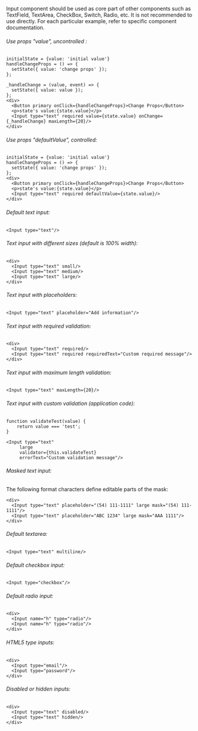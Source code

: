 Input component should be used as core part of other components such as TextField, TextArea, CheckBox, Switch, Radio, etc. It is not recommended to use directly. For each particular example, refer to specific component documentation.

###### Use props "value", uncontrolled :
    initialState = {value: 'initial value'}
    handleChangeProps = () => {
      setState({ value: 'change props' });
    };
    
    _handleChange = (value, event) => {
      setState({ value: value });
    };
    <div>
      <Button primary onClick={handleChangeProps}>Change Props</Button>
      <p>state's value:{state.value}</p>
      <Input type="text" required value={state.value} onChange={_handleChange} maxLength={20}/>
    </div>

###### Use props "defaultValue", controlled:
    initialState = {value: 'initial value'}
    handleChangeProps = () => {
      setState({ value: 'change props' });
    };
    <div>
      <Button primary onClick={handleChangeProps}>Change Props</Button>
      <p>state's value:{state.value}</p>
      <Input type="text" required defaultValue={state.value}/>
    </div>
###### Default text input:

    <Input type="text"/>

###### Text input with different sizes (default is 100% width):

    <div>
      <Input type="text" small/>
      <Input type="text" medium/>
      <Input type="text" large/>
    </div>

###### Text input with placeholders:

    <Input type="text" placeholder="Add information"/>

###### Text input with required validation:
    <div>
      <Input type="text" required/>
      <Input type="text" required requiredText="Custom required message"/>
    </div>

###### Text input with maximum length validation:

    <Input type="text" maxLength={20}/>

###### Text input with custom validation (application code):

    function validateTest(value) {
        return value === 'test';
    }

    <Input type="text"
         large
         validator={this.validateTest}
         errorText="Custom validation message"/>

###### Masked text input:

The following format characters define editable parts of the mask:

    <div>
      <Input type="text" placeholder="(54) 111-1111" large mask="(54) 111-1111"/>
      <Input type="text" placeholder="ABC 1234" large mask="AAA 1111"/>
    </div>

###### Default textarea:

    <Input type="text" multiline/>

###### Default checkbox input:

    <Input type="checkbox"/>

###### Default radio input:

    <div>
      <Input name="h" type="radio"/>
      <Input name="h" type="radio"/>
    </div>

###### HTML5 type inputs:

    <div>
      <Input type="email"/>
      <Input type="password"/>
    </div>

###### Disabled or hidden inputs:

    <div>
      <Input type="text" disabled/>
      <Input type="text" hidden/>
    </div>
